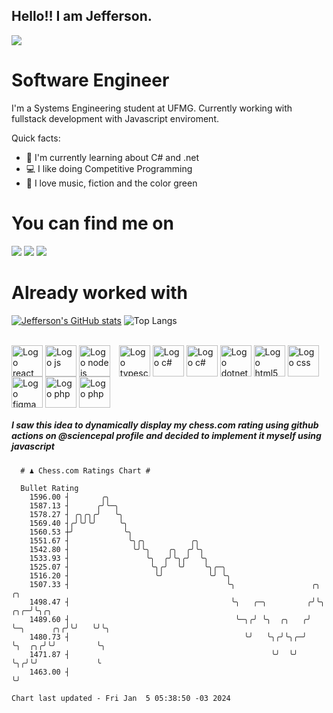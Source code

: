 ## Hello!! I am Jefferson.
![](https://komarev.com/ghpvc/?username=Jefferson13t&label=Profile%20Visits&color=blue&style=for-the-badge)

# Software Engineer
I'm a Systems Engineering student at UFMG. Currently working with fullstack development with Javascript enviroment.

<div>
Quick facts:
  <ul>
<li>🚀 I'm currently learning about C# and .net</li>
<li>💻 I like doing Competitive Programming</li>
<li>💚 I love music, fiction and the color green</li>
    </ul>
</div>

# You can find me on
<div>
  <a href="https://www.linkedin.com/in/jefferson-souuza" target="_blank"><img src="https://img.shields.io/badge/-LinkedIn-%230077B5?style=for-the-badge&logo=linkedin&logoColor=white" target="_blank"></a> 
    <a href = "mailto:jefersonpereira1331@gmail.com"><img loading="lazy" src="https://img.shields.io/badge/Gmail-D14836?style=for-the-badge&logo=gmail&logoColor=white" target="_blank"></a>
  <a href="https://instagram.com/jeffpsou" target="_blank"><img src="https://img.shields.io/badge/-Instagram-%23E4405F?style=for-the-badge&logo=instagram&logoColor=white" target="_blank"></a>
</div>

# Already worked with
[![Jefferson's GitHub stats](https://github-readme-stats.vercel.app/api?username=jefferson13t&show_icons=true&theme=gotham&rank_icon=github&layout=compact)](https://github.com/anuraghazra/github-readme-stats)
![Top Langs](https://github-readme-stats.vercel.app/api/top-langs/?username=jefferson13t&size_weight=0.5&count_weight=0.5&theme=gotham&layout=compact)

<div style="display: inline_block"><br>
  <img alt="Logo react" align="center" style="height:50px" src="https://cdn.jsdelivr.net/gh/devicons/devicon/icons/react/react-original.svg" />
  <img alt="Logo js" align="center" style="height:50px" src="https://cdn.jsdelivr.net/gh/devicons/devicon/icons/javascript/javascript-original.svg" />
  <img alt="Logo node js" align="center" style="height:50px; margin-right: 10px" src="https://cdn.jsdelivr.net/gh/devicons/devicon/icons/nodejs/nodejs-original.svg" />
  <img alt="Logo typescript" align="center" style="height:50px" src="https://cdn.jsdelivr.net/gh/devicons/devicon/icons/typescript/typescript-original.svg" />
  <img alt="Logo c#" align="center" style="height:50px" src="https://cdn.jsdelivr.net/gh/devicons/devicon/icons/graphql/graphql-plain.svg" />
  <img alt="Logo c#" align="center" style="height:50px" src="https://cdn.jsdelivr.net/gh/devicons/devicon/icons/csharp/csharp-original.svg" />
  <img alt="Logo dotnet" align="center" style="height:50px" src="https://cdn.jsdelivr.net/gh/devicons/devicon/icons/dotnetcore/dotnetcore-original.svg" />
  <img alt="Logo html5" align="center" style="height:50px" src="https://cdn.jsdelivr.net/gh/devicons/devicon/icons/html5/html5-original.svg" />
  <img alt="Logo css" align="center" style="height:50px" src="https://cdn.jsdelivr.net/gh/devicons/devicon/icons/css3/css3-original.svg" />
  <img alt="Logo figma" align="center" style="height:50px" src="https://cdn.jsdelivr.net/gh/devicons/devicon/icons/figma/figma-original.svg" />
  <img alt="Logo php" align="center" style="height:50px" src="https://cdn.jsdelivr.net/gh/devicons/devicon/icons/cplusplus/cplusplus-original.svg" />
  <img alt="Logo php" align="center" style="height:50px" src="https://cdn.jsdelivr.net/gh/devicons/devicon/icons/php/php-original.svg" />
</div>

##### I saw this idea to dynamically display my chess.com rating using github actions on @sciencepal profile and decided to implement it myself using javascript

```
  # ♟︎ Chess.com Ratings Chart #
  
  Bullet Rating
    1596.00 ┤       ╭╮                                                                       
    1587.13 ┤      ╭╯╰─╮                                                                     
    1578.27 ┤ ╭╮╭╮╭╯   ╰╮                                                                    
    1569.40 ┤╭╯╰╯╰╯     ╰╮                                                                   
    1560.53 ┼╯           ╰╮                                                                  
    1551.67 ┤             ╰╮╭╮          ╭╮                                                   
    1542.80 ┤              ╰╯╰╮    ╭╮  ╭╯╰╮                                                  
    1533.93 ┤                 ╰╮  ╭╯╰╮╭╯  ╰╮                                                 
    1525.07 ┤                  ╰╮╭╯  ╰╯    ╰╮╭─╮                                             
    1516.20 ┤                   ╰╯          ╰╯ ╰╮                                            
    1507.33 ┤                                   ╰╮                 ╭╮                ╭╮      
    1498.47 ┤                                    ╰╮   ╭─╮         ╭╯╰╮           ╭╮╭─╯╰╮╭╮   
    1489.60 ┤                                     ╰─╮╭╯ ╰╮  ╭╮   ╭╯  ╰─╮      ╭╮╭╯╰╯   ╰╯╰╮  
    1480.73 ┤                                       ╰╯   ╰╮╭╯╰╮╭─╯     ╰╮  ╭╮╭╯╰╯         ╰╮ 
    1471.87 ┤                                             ╰╯  ╰╯        ╰╮╭╯╰╯             ╰ 
    1463.00 ┤                                                            ╰╯                  

Chart last updated - Fri Jan  5 05:38:50 -03 2024  
  ```

